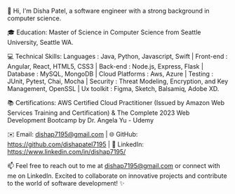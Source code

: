 👋 Hi, I'm Disha Patel, a software engineer with a strong background in computer science. 

🎓 Education: Master of Science in Computer Science from Seattle University, Seattle WA.

💻 Technical Skills: Languages : Java, Python, Javascript, Swift | Front-end : Angular, React, HTML5, CSS3 | Back-end : Node.js, Express, Flask | Database : MySQL, MongoDB | Cloud Platforms : Aws, Azure | Testing : JUnit, Pytest, Chai, Mocha | Security : Threat Modeling, Encryption, and Key Management, OpenSSL | Ux toolkit : Figma, Sketch, Balsamiq, Adobe XD.

📚 Certifications: AWS Certified Cloud Practitioner (Issued by Amazon Web Services Training and Certification) & The Complete 2023 Web Development Bootcamp by Dr. Angela Yu - Udemy 

✉️ Email: dishap7195@gmail.com | 
🌐 GitHub: https://github.com/dishapatel7195 | 
🔗 LinkedIn: https://www.linkedin.com/in/dishap7195/

📫 Feel free to reach out to me at dishap7195@gmail.com or connect with me on LinkedIn.
Excited to collaborate on innovative projects and contribute to the world of software development! ✨
